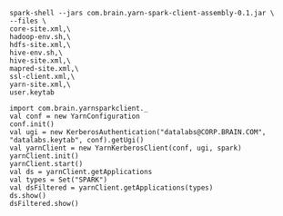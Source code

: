`spark-shell --jars com.brain.yarn-spark-client-assembly-0.1.jar \`<br>
`--files \`<br>
`core-site.xml,\`<br>
`hadoop-env.sh,\`<br>
`hdfs-site.xml,\`<br>
`hive-env.sh,\`<br>
`hive-site.xml,\`<br>
`mapred-site.xml,\`<br>
`ssl-client.xml,\`<br>
`yarn-site.xml,\`<br>
`user.keytab`<br>

`import com.brain.yarnsparkclient._`<br>
`val conf = new YarnConfiguration`<br>
`conf.init()`<br>
`val ugi = new KerberosAuthentication("datalabs@CORP.BRAIN.COM", "datalabs.keytab", conf).getUgi()`<br>
`val yarnClient = new YarnKerberosClient(conf, ugi, spark)`<br>
`yarnClient.init()`<br>
`yarnClient.start()`<br>
`val ds = yarnClient.getApplications`<br>
`val types = Set("SPARK")`<br>
`val dsFiltered = yarnClient.getApplications(types)`<br>
`ds.show()`<br>
`dsFiltered.show()`<br>